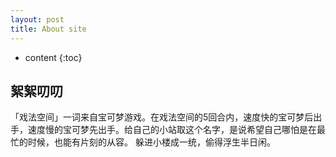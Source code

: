 ```yaml
---
layout: post
title: About site
---
```


* content
{:toc}

## 絮絮叨叨

「戏法空间」一词来自宝可梦游戏。在戏法空间的5回合内，速度快的宝可梦后出手，速度慢的宝可梦先出手。给自己的小站取这个名字，是说希望自己哪怕是在最忙的时候，也能有片刻的从容。
躲进小楼成一统，偷得浮生半日闲。
